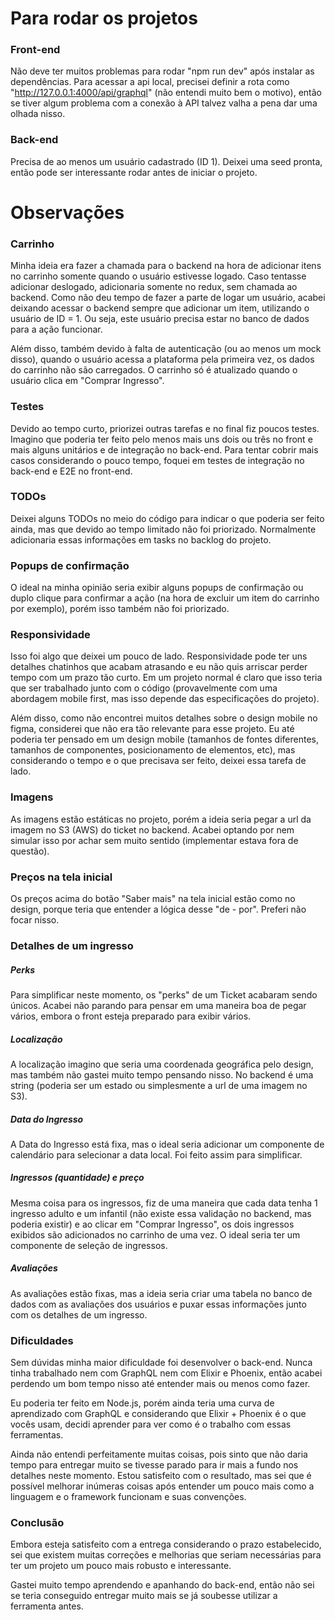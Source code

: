 # Para rodar os projetos

### Front-end

Não deve ter muitos problemas para rodar "npm run dev" após instalar as dependências. Para acessar a api local, precisei definir a rota como "http://127.0.0.1:4000/api/graphql" (não entendi muito bem o motivo), então se tiver algum problema com a conexão à API talvez valha a pena dar uma olhada nisso.

### Back-end

Precisa de ao menos um usuário cadastrado (ID 1). Deixei uma seed pronta, então pode ser interessante rodar antes de iniciar o projeto.

# Observações

### Carrinho

Minha ideia era fazer a chamada para o backend na hora de adicionar itens no carrinho somente quando o usuário estivesse logado. Caso tentasse adicionar deslogado, adicionaria somente no redux, sem chamada ao backend. Como não deu tempo de fazer a parte de logar um usuário, acabei deixando acessar o backend sempre que adicionar um item, utilizando o usuário de ID = 1. Ou seja, este usuário precisa estar no banco de dados para a ação funcionar.

Além disso, também devido à falta de autenticação (ou ao menos um mock disso), quando o usuário acessa a plataforma pela primeira vez, os dados do carrinho não são carregados. O carrinho só é atualizado quando o usuário clica em "Comprar Ingresso".

### Testes

Devido ao tempo curto, priorizei outras tarefas e no final fiz poucos testes. Imagino que poderia ter feito pelo menos mais uns dois ou três no front e mais alguns unitários e de integração no back-end. Para tentar cobrir mais casos considerando o pouco tempo, foquei em testes de integração no back-end e E2E no front-end.

### TODOs

Deixei alguns TODOs no meio do código para indicar o que poderia ser feito ainda, mas que devido ao tempo limitado não foi priorizado. Normalmente adicionaria essas informações em tasks no backlog do projeto.

### Popups de confirmação

O ideal na minha opinião seria exibir alguns popups de confirmação ou duplo clique para confirmar a ação (na hora de excluir um item do carrinho por exemplo), porém isso também não foi priorizado.

### Responsividade

Isso foi algo que deixei um pouco de lado. Responsividade pode ter uns detalhes chatinhos que acabam atrasando e eu não quis arriscar perder tempo com um prazo tão curto. Em um projeto normal é claro que isso teria que ser trabalhado junto com o código (provavelmente com uma abordagem mobile first, mas isso depende das especificações do projeto).

Além disso, como não encontrei muitos detalhes sobre o design mobile no figma, considerei que não era tão relevante para esse projeto. Eu até poderia ter pensado em um design mobile (tamanhos de fontes diferentes, tamanhos de componentes, posicionamento de elementos, etc), mas considerando o tempo e o que precisava ser feito, deixei essa tarefa de lado.

### Imagens

As imagens estão estáticas no projeto, porém a ideia seria pegar a url da imagem no S3 (AWS) do ticket no backend. Acabei optando por nem simular isso por achar sem muito sentido (implementar estava fora de questão).

### Preços na tela inicial

Os preços acima do botão "Saber mais" na tela inicial estão como no design, porque teria que entender a lógica desse "de - por". Preferi não focar nisso.

### Detalhes de um ingresso

##### Perks

Para simplificar neste momento, os "perks" de um Ticket acabaram sendo únicos. Acabei não parando para pensar em uma maneira boa de pegar vários, embora o front esteja preparado para exibir vários.

##### Localização

A localização imagino que seria uma coordenada geográfica pelo design, mas também não gastei muito tempo pensando nisso. No backend é uma string (poderia ser um estado ou simplesmente a url de uma imagem no S3).

##### Data do Ingresso

A Data do Ingresso está fixa, mas o ideal seria adicionar um componente de calendário para selecionar a data local. Foi feito assim para simplificar.

##### Ingressos (quantidade) e preço

Mesma coisa para os ingressos, fiz de uma maneira que cada data tenha 1 ingresso adulto e um infantil (não existe essa validação no backend, mas poderia existir) e ao clicar em "Comprar Ingresso", os dois ingressos exibidos são adicionados no carrinho de uma vez. O ideal seria ter um componente de seleção de ingressos.

##### Avaliações

As avaliações estão fixas, mas a ideia seria criar uma tabela no banco de dados com as avaliações dos usuários e puxar essas informações junto com os detalhes de um ingresso.

### Dificuldades

Sem dúvidas minha maior dificuldade foi desenvolver o back-end. Nunca tinha trabalhado nem com GraphQL nem com Elixir e Phoenix, então acabei perdendo um bom tempo nisso até entender mais ou menos como fazer.

Eu poderia ter feito em Node.js, porém ainda teria uma curva de aprendizado com GraphQL e considerando que Elixir + Phoenix é o que vocês usam, decidi aprender para ver como é o trabalho com essas ferramentas.

Ainda não entendi perfeitamente muitas coisas, pois sinto que não daria tempo para entregar muito se tivesse parado para ir mais a fundo nos detalhes neste momento. Estou satisfeito com o resultado, mas sei que é possível melhorar inúmeras coisas após entender um pouco mais como a linguagem e o framework funcionam e suas convenções.

### Conclusão

Embora esteja satisfeito com a entrega considerando o prazo estabelecido, sei que existem muitas correções e melhorias que seriam necessárias para ter um projeto um pouco mais robusto e interessante.

Gastei muito tempo aprendendo e apanhando do back-end, então não sei se teria conseguido entregar muito mais se já soubesse utilizar a ferramenta antes.